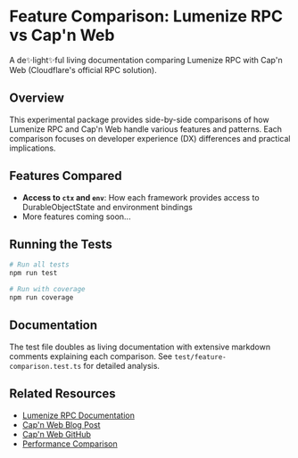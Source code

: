 # Feature Comparison: Lumenize RPC vs Cap'n Web

A de✨light✨ful living documentation comparing Lumenize RPC with Cap'n Web (Cloudflare's official RPC solution).

## Overview

This experimental package provides side-by-side comparisons of how Lumenize RPC and Cap'n Web handle various features and patterns. Each comparison focuses on developer experience (DX) differences and practical implications.

## Features Compared

- **Access to `ctx` and `env`**: How each framework provides access to DurableObjectState and environment bindings
- More features coming soon...

## Running the Tests

```bash
# Run all tests
npm run test

# Run with coverage
npm run coverage
```

## Documentation

The test file doubles as living documentation with extensive markdown comments explaining each comparison. See `test/feature-comparison.test.ts` for detailed analysis.

## Related Resources

- [Lumenize RPC Documentation](https://lumenize.com/docs/rpc/introduction)
- [Cap'n Web Blog Post](https://blog.cloudflare.com/capnweb-javascript-rpc-library/)
- [Cap'n Web GitHub](https://github.com/cloudflare/capnweb)
- [Performance Comparison](../performance-comparisons/)
